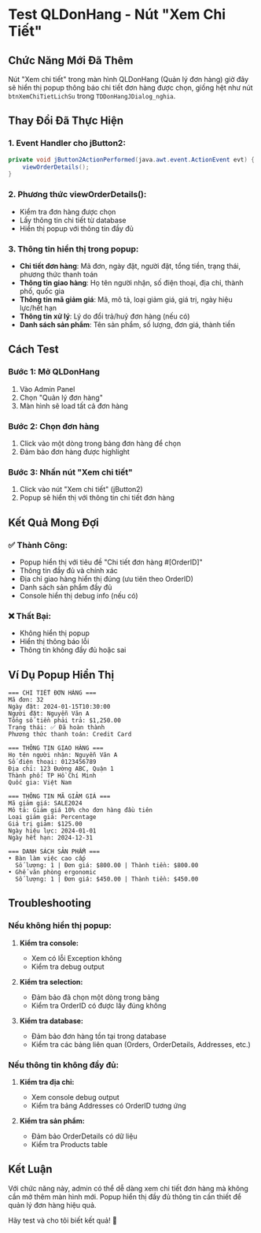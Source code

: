 # Test QLDonHang - Nút "Xem Chi Tiết"

## Chức Năng Mới Đã Thêm

Nút "Xem chi tiết" trong màn hình QLDonHang (Quản lý đơn hàng) giờ đây sẽ hiển thị popup thông báo chi tiết đơn hàng được chọn, giống hệt như nút `btnXemChiTietLichSu` trong `TDDonHangJDialog_nghia`.

## Thay Đổi Đã Thực Hiện

### **1. Event Handler cho jButton2:**
```java
private void jButton2ActionPerformed(java.awt.event.ActionEvent evt) {
    viewOrderDetails();
}
```

### **2. Phương thức viewOrderDetails():**
- Kiểm tra đơn hàng được chọn
- Lấy thông tin chi tiết từ database
- Hiển thị popup với thông tin đầy đủ

### **3. Thông tin hiển thị trong popup:**
- **Chi tiết đơn hàng**: Mã đơn, ngày đặt, người đặt, tổng tiền, trạng thái, phương thức thanh toán
- **Thông tin giao hàng**: Họ tên người nhận, số điện thoại, địa chỉ, thành phố, quốc gia
- **Thông tin mã giảm giá**: Mã, mô tả, loại giảm giá, giá trị, ngày hiệu lực/hết hạn
- **Thông tin xử lý**: Lý do đổi trả/huỷ đơn hàng (nếu có)
- **Danh sách sản phẩm**: Tên sản phẩm, số lượng, đơn giá, thành tiền

## Cách Test

### **Bước 1: Mở QLDonHang**
1. Vào Admin Panel
2. Chọn "Quản lý đơn hàng"
3. Màn hình sẽ load tất cả đơn hàng

### **Bước 2: Chọn đơn hàng**
1. Click vào một dòng trong bảng đơn hàng để chọn
2. Đảm bảo đơn hàng được highlight

### **Bước 3: Nhấn nút "Xem chi tiết"**
1. Click vào nút "Xem chi tiết" (jButton2)
2. Popup sẽ hiển thị với thông tin chi tiết đơn hàng

## Kết Quả Mong Đợi

### **✅ Thành Công:**
- Popup hiển thị với tiêu đề "Chi tiết đơn hàng #[OrderID]"
- Thông tin đầy đủ và chính xác
- Địa chỉ giao hàng hiển thị đúng (ưu tiên theo OrderID)
- Danh sách sản phẩm đầy đủ
- Console hiển thị debug info (nếu có)

### **❌ Thất Bại:**
- Không hiển thị popup
- Hiển thị thông báo lỗi
- Thông tin không đầy đủ hoặc sai

## Ví Dụ Popup Hiển Thị

```
=== CHI TIẾT ĐƠN HÀNG ===
Mã đơn: 32
Ngày đặt: 2024-01-15T10:30:00
Người đặt: Nguyễn Văn A
Tổng số tiền phải trả: $1,250.00
Trạng thái: ✅ Đã hoàn thành
Phương thức thanh toán: Credit Card

=== THÔNG TIN GIAO HÀNG ===
Họ tên người nhận: Nguyễn Văn A
Số điện thoại: 0123456789
Địa chỉ: 123 Đường ABC, Quận 1
Thành phố: TP Hồ Chí Minh
Quốc gia: Việt Nam

=== THÔNG TIN MÃ GIẢM GIÁ ===
Mã giảm giá: SALE2024
Mô tả: Giảm giá 10% cho đơn hàng đầu tiên
Loại giảm giá: Percentage
Giá trị giảm: $125.00
Ngày hiệu lực: 2024-01-01
Ngày hết hạn: 2024-12-31

=== DANH SÁCH SẢN PHẨM ===
• Bàn làm việc cao cấp
  Số lượng: 1 | Đơn giá: $800.00 | Thành tiền: $800.00
• Ghế văn phòng ergonomic
  Số lượng: 1 | Đơn giá: $450.00 | Thành tiền: $450.00
```

## Troubleshooting

### **Nếu không hiển thị popup:**

1. **Kiểm tra console:**
   - Xem có lỗi Exception không
   - Kiểm tra debug output

2. **Kiểm tra selection:**
   - Đảm bảo đã chọn một dòng trong bảng
   - Kiểm tra OrderID có được lấy đúng không

3. **Kiểm tra database:**
   - Đảm bảo đơn hàng tồn tại trong database
   - Kiểm tra các bảng liên quan (Orders, OrderDetails, Addresses, etc.)

### **Nếu thông tin không đầy đủ:**

1. **Kiểm tra địa chỉ:**
   - Xem console debug output
   - Kiểm tra bảng Addresses có OrderID tương ứng

2. **Kiểm tra sản phẩm:**
   - Đảm bảo OrderDetails có dữ liệu
   - Kiểm tra Products table

## Kết Luận

Với chức năng này, admin có thể dễ dàng xem chi tiết đơn hàng mà không cần mở thêm màn hình mới. Popup hiển thị đầy đủ thông tin cần thiết để quản lý đơn hàng hiệu quả.

Hãy test và cho tôi biết kết quả! 🚀

